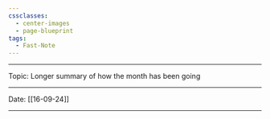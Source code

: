 ```yaml
---
cssclasses:
  - center-images
  - page-blueprint
tags:
  - Fast-Note
---
```

___
Topic: Longer summary of how the month has been going
____
Date: [[16-09-24]]
___


